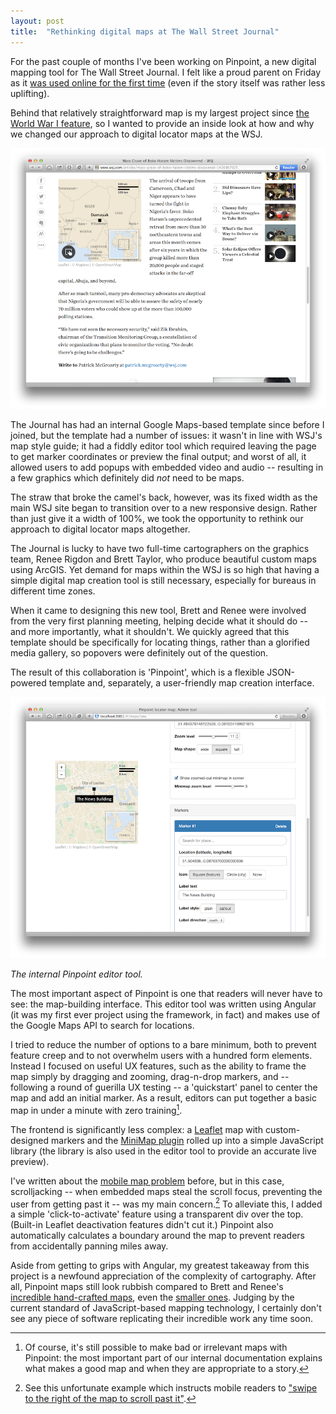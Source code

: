 ```yaml
---
layout: post
title:  "Rethinking digital maps at The Wall Street Journal"
---
```


For the past couple of months I've been working on Pinpoint, a new digital mapping tool for The Wall Street Journal. I felt like a proud parent on Friday as it [was used online for the first time](http://www.wsj.com/articles/mass-grave-of-boko-haram-victims-discovered-1426867025) (even if the story itself was rather less uplifting).

Behind that relatively straightforward map is my largest project since [the World War I feature](http://ejb.github.io/2014/08/31/immersive-storytelling-ww1.html), so I wanted to provide an inside look at how and why we changed our approach to digital locator maps at the WSJ.

[![Screenshot of a Pinpoint map in an article](/assets/pinpoint/article.png)](http://www.wsj.com/articles/mass-grave-of-boko-haram-victims-discovered-1426867025)

The Journal has had an internal Google Maps-based template since before I joined, but the template had a number of issues: it wasn't in line with WSJ's map style guide; it had a fiddly editor tool which required leaving the page to get marker coordinates or preview the final output; and worst of all, it allowed users to add popups with embedded video and audio -- resulting in a few graphics which definitely did _not_ need to be maps.

The straw that broke the camel's back, however, was its fixed width as the main WSJ site began to transition over to a new responsive design. Rather than just give it a width of 100%, we took the opportunity to rethink our approach to digital locator maps altogether.

The Journal is lucky to have two full-time cartographers on the graphics team, Renee Rigdon and Brett Taylor, who produce beautiful custom maps using ArcGIS. Yet demand for maps within the WSJ is so high that having a simple digital map creation tool is still necessary, especially for bureaus in different time zones.

When it came to designing this new tool, Brett and Renee were involved from the very first planning meeting, helping decide what it should do -- and more importantly, what it shouldn't. We quickly agreed that this template should be specifically for locating things, rather than a glorified media gallery, so popovers were definitely out of the question.

The result of this collaboration is 'Pinpoint', which is a flexible JSON-powered template and, separately, a user-friendly map creation interface.

![Screenshot of the Pinpoint editor tool](/assets/pinpoint/tool.png)

*The internal Pinpoint editor tool.*

The most important aspect of Pinpoint is one that readers will never have to see: the map-building interface. This editor tool was written using Angular (it was my first ever project using the framework, in fact) and makes use of the Google Maps API to search for locations.

I tried to reduce the number of options to a bare minimum, both to prevent feature creep and to not overwhelm users with a hundred form elements. Instead I focused on useful UX features, such as the ability to frame the map simply by dragging and zooming, drag-n-drop markers, and -- following a round of guerilla UX testing -- a 'quickstart' panel to center the map and add an initial marker. As a result, editors can put together a basic map in under a minute with zero training[^1].

The frontend is significantly less complex: a [Leaflet](http://leafletjs.com) map with custom-designed markers and the [MiniMap plugin](https://github.com/Norkart/Leaflet-MiniMap) rolled up into a simple JavaScript library (the library is also used in the editor tool to provide an accurate live preview).

I've written about the [mobile map problem](http://ejb.github.io/2014/03/09/mobile-maps.html) before, but in this case, scrolljacking -- when embedded maps steal the scroll focus, preventing the user from getting past it -- was my main concern.[^2] To alleviate this, I added a simple 'click-to-activate' feature using a transparent div over the top. (Built-in Leaflet deactivation features didn't cut it.) Pinpoint also automatically calculates a boundary around the map to prevent readers from accidentally panning miles away.

Aside from getting to grips with Angular, my greatest takeaway from this project is a newfound appreciation of the complexity of cartography. After all, Pinpoint maps still look rubbish compared to Brett and Renee's [incredible hand-crafted maps](https://twitter.com/BeerSnerd/status/578654879784296449), even the [smaller ones](http://si.wsj.net/public/resources/images/AI-CO535_PHREBE_16U_20150316045415.jpg). Judging by the current standard of JavaScript-based mapping technology, I certainly don't see any piece of software replicating their incredible work any time soon. 

[^1]: Of course, it's still possible to make bad or irrelevant maps with Pinpoint: the most important part of our internal documentation explains what makes a good map and when they are appropriate to a story.
[^2]: See this unfortunate example which instructs mobile readers to ["swipe to the right of the map to scroll past it"](http://www.cityam.com/208163/mapped-tfls-property-and-land-empire-tube-stations-thames-piers).









